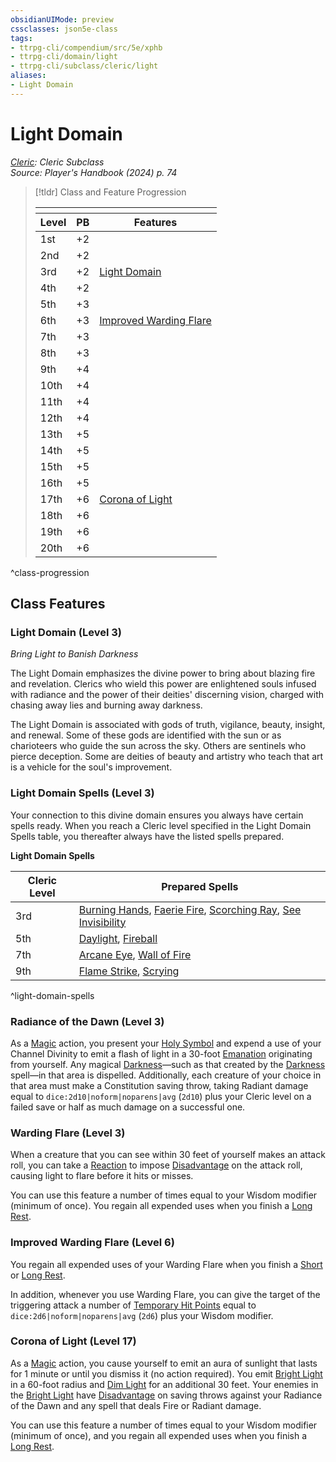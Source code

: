 ```yaml
---
obsidianUIMode: preview
cssclasses: json5e-class
tags:
- ttrpg-cli/compendium/src/5e/xphb
- ttrpg-cli/domain/light
- ttrpg-cli/subclass/cleric/light
aliases:
- Light Domain
---
```

# Light Domain
*[Cleric](./cleric-xphb.md): Cleric Subclass*  
*Source: Player's Handbook (2024) p. 74*  

> [!tldr] Class and Feature Progression
> 
> <table class="class-progression">
> <thead>
> <tr><th colspan='3'></th></tr>
> <tr class="class-progression"><th class"level">Level</th><th class"pb">PB</th><th class"feature">Features</th></tr>
> </thead><tbody>
> <tr class="class-progression"><td class"level">1st</td><td class"pb">+2</td><td class"feature"></td></tr>
> <tr class="class-progression"><td class"level">2nd</td><td class"pb">+2</td><td class"feature"></td></tr>
> <tr class="class-progression"><td class"level">3rd</td><td class"pb">+2</td><td class"feature"><a href='#Light Domain (Level 3)' class='internal-link'>Light Domain</a></td></tr>
> <tr class="class-progression"><td class"level">4th</td><td class"pb">+2</td><td class"feature"></td></tr>
> <tr class="class-progression"><td class"level">5th</td><td class"pb">+3</td><td class"feature"></td></tr>
> <tr class="class-progression"><td class"level">6th</td><td class"pb">+3</td><td class"feature"><a href='#Improved Warding Flare (Level 6)' class='internal-link'>Improved Warding Flare</a></td></tr>
> <tr class="class-progression"><td class"level">7th</td><td class"pb">+3</td><td class"feature"></td></tr>
> <tr class="class-progression"><td class"level">8th</td><td class"pb">+3</td><td class"feature"></td></tr>
> <tr class="class-progression"><td class"level">9th</td><td class"pb">+4</td><td class"feature"></td></tr>
> <tr class="class-progression"><td class"level">10th</td><td class"pb">+4</td><td class"feature"></td></tr>
> <tr class="class-progression"><td class"level">11th</td><td class"pb">+4</td><td class"feature"></td></tr>
> <tr class="class-progression"><td class"level">12th</td><td class"pb">+4</td><td class"feature"></td></tr>
> <tr class="class-progression"><td class"level">13th</td><td class"pb">+5</td><td class"feature"></td></tr>
> <tr class="class-progression"><td class"level">14th</td><td class"pb">+5</td><td class"feature"></td></tr>
> <tr class="class-progression"><td class"level">15th</td><td class"pb">+5</td><td class"feature"></td></tr>
> <tr class="class-progression"><td class"level">16th</td><td class"pb">+5</td><td class"feature"></td></tr>
> <tr class="class-progression"><td class"level">17th</td><td class"pb">+6</td><td class"feature"><a href='#Corona of Light (Level 17)' class='internal-link'>Corona of Light</a></td></tr>
> <tr class="class-progression"><td class"level">18th</td><td class"pb">+6</td><td class"feature"></td></tr>
> <tr class="class-progression"><td class"level">19th</td><td class"pb">+6</td><td class"feature"></td></tr>
> <tr class="class-progression"><td class"level">20th</td><td class"pb">+6</td><td class"feature"></td></tr>
> </tbody></table>

^class-progression


## Class Features

### Light Domain (Level 3)

*Bring Light to Banish Darkness*

The Light Domain emphasizes the divine power to bring about blazing fire and revelation. Clerics who wield this power are enlightened souls infused with radiance and the power of their deities' discerning vision, charged with chasing away lies and burning away darkness.

The Light Domain is associated with gods of truth, vigilance, beauty, insight, and renewal. Some of these gods are identified with the sun or as charioteers who guide the sun across the sky. Others are sentinels who pierce deception. Some are deities of beauty and artistry who teach that art is a vehicle for the soul's improvement.

### Light Domain Spells (Level 3)

Your connection to this divine domain ensures you always have certain spells ready. When you reach a Cleric level specified in the Light Domain Spells table, you thereafter always have the listed spells prepared.

**Light Domain Spells**

| Cleric Level | Prepared Spells |
|--------------|-----------------|
| 3rd | [Burning Hands](/3-Mechanics/CLI/spells/burning-hands-xphb.md), [Faerie Fire](/3-Mechanics/CLI/spells/faerie-fire-xphb.md), [Scorching Ray](/3-Mechanics/CLI/spells/scorching-ray-xphb.md), [See Invisibility](/3-Mechanics/CLI/spells/see-invisibility-xphb.md) |
| 5th | [Daylight](/3-Mechanics/CLI/spells/daylight-xphb.md), [Fireball](/3-Mechanics/CLI/spells/fireball-xphb.md) |
| 7th | [Arcane Eye](/3-Mechanics/CLI/spells/arcane-eye-xphb.md), [Wall of Fire](/3-Mechanics/CLI/spells/wall-of-fire-xphb.md) |
| 9th | [Flame Strike](/3-Mechanics/CLI/spells/flame-strike-xphb.md), [Scrying](/3-Mechanics/CLI/spells/scrying-xphb.md) |
^light-domain-spells

### Radiance of the Dawn (Level 3)

As a [Magic](/3-Mechanics/CLI/actions.md#Magic) action, you present your [Holy Symbol](/3-Mechanics/CLI/items/holy-symbol-xphb.md) and expend a use of your Channel Divinity to emit a flash of light in a 30-foot [Emanation](/3-Mechanics/CLI/variant-rules/emanation-area-of-effect-xphb.md) originating from yourself. Any magical [Darkness](/3-Mechanics/CLI/variant-rules/darkness-xphb.md)—such as that created by the [Darkness](/3-Mechanics/CLI/spells/darkness-xphb.md) spell—in that area is dispelled. Additionally, each creature of your choice in that area must make a Constitution saving throw, taking Radiant damage equal to `dice:2d10|noform|noparens|avg` (`2d10`) plus your Cleric level on a failed save or half as much damage on a successful one.

### Warding Flare (Level 3)

When a creature that you can see within 30 feet of yourself makes an attack roll, you can take a [Reaction](/3-Mechanics/CLI/variant-rules/reaction-xphb.md) to impose [Disadvantage](/3-Mechanics/CLI/variant-rules/disadvantage-xphb.md) on the attack roll, causing light to flare before it hits or misses.

You can use this feature a number of times equal to your Wisdom modifier (minimum of once). You regain all expended uses when you finish a [Long Rest](/3-Mechanics/CLI/variant-rules/long-rest-xphb.md).

### Improved Warding Flare (Level 6)

You regain all expended uses of your Warding Flare when you finish a [Short](/3-Mechanics/CLI/variant-rules/short-rest-xphb.md) or [Long Rest](/3-Mechanics/CLI/variant-rules/long-rest-xphb.md).

In addition, whenever you use Warding Flare, you can give the target of the triggering attack a number of [Temporary Hit Points](/3-Mechanics/CLI/variant-rules/temporary-hit-points-xphb.md) equal to `dice:2d6|noform|noparens|avg` (`2d6`) plus your Wisdom modifier.

### Corona of Light (Level 17)

As a [Magic](/3-Mechanics/CLI/actions.md#Magic) action, you cause yourself to emit an aura of sunlight that lasts for 1 minute or until you dismiss it (no action required). You emit [Bright Light](/3-Mechanics/CLI/variant-rules/bright-light-xphb.md) in a 60-foot radius and [Dim Light](/3-Mechanics/CLI/variant-rules/dim-light-xphb.md) for an additional 30 feet. Your enemies in the [Bright Light](/3-Mechanics/CLI/variant-rules/bright-light-xphb.md) have [Disadvantage](/3-Mechanics/CLI/variant-rules/disadvantage-xphb.md) on saving throws against your Radiance of the Dawn and any spell that deals Fire or Radiant damage.

You can use this feature a number of times equal to your Wisdom modifier (minimum of once), and you regain all expended uses when you finish a [Long Rest](/3-Mechanics/CLI/variant-rules/long-rest-xphb.md).
